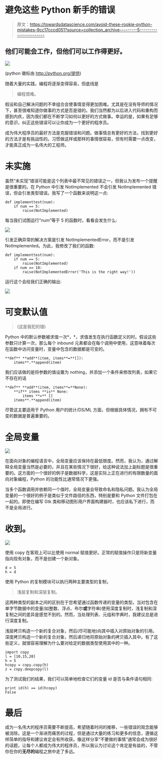 # 避免这些 Python 新手的错误

> 原文：<https://towardsdatascience.com/avoid-these-rookie-python-mistakes-9cc17cccd051?source=collection_archive---------5----------------------->

## 他们可能会工作，但他们可以工作得更好。

![](img/d231ca77ce7213799b7e57e51c9d0173.png)

(python 徽标由 http://python.org/提供)

随着大量的实践，编程将逐渐变得容易，但底线是

> 编程很难。

假设和自己解决问题的不幸组合会使事情变得更加困难。尤其是在没有导师的情况下，甚至很难知道你做事的方式是否是错的。我们当然都为以后进入代码和重构而感到内疚，因为我们都在不断学习如何以更好的方式做事。幸运的是，如果有足够的意识，纠正这些错误可以让你成为一个更好的程序员。

成为伟大程序员的最好方法是克服错误和问题。做事情总有更好的方法，找到更好的方法才是有挑战性的。习惯做这样或那样的事情很容易，但有时需要一点改变，才能真正成为一名伟大的工程师。

# 未实施

虽然“未实现”错误可能是这个列表中最不常见的错误之一，但我认为发布一个提醒是很重要的。在 Python 中引发 NotImplemented 不会引发 NotImplemented 错误，但会引发类型错误。我写了一个函数来说明这一点:

```
def implementtest(num):
    if num == 5:
        raise(NotImplemented)
```

每当我们试图运行“num”等于 5 的函数时，看看会发生什么:

![](img/ad32e9250ee96e566ea1b625764c9421.png)

引发正确异常的解决方案是引发 NotImplementedError，而不是引发 NotImplemented。为此，我修改了我们的函数:

```
def implementtest(num):
    if num == 5:
        raise(NotImplemented)
    if num == 10:
        raise(NotImplementedError('This is the right way!'))
```

运行这个会给我们正确的输出:

![](img/2ffa9fcecd99696489bd5a972f7c2da1.png)

# 可变默认值

> (这是我犯的错)

Python 中的默认参数被求值一次*，*，求值发生在执行函数定义的时。假设这些参数只计算一次，那么每个 inbound 元素都会在每个调用中使用，这意味着每次在函数中访问变量时，变量中包含的数据都是可变的。

```
**def** **add**(item, items**=**[]):
    items**.**append(item)
```

我们应该做的是将参数的值设置为 nothing，并添加一个条件来修改列表，如果它不存在的话

```
**def** **add**(item, items**=**None):
    **if** items **is** None:
        items **=** []
    items**.**append(item)
```

尽管这主要适用于 Python 用户的统计/DS/ML 方面，但根据具体情况，拥有不可变的数据是普遍重要的。

# 全局变量

![](img/eba8e282d0c1f334fed2de9c8eac9c3b.png)

在面向对象的编程语言中，全局变量应该保持在最低限度。然而，我认为，通过解释全局变量当然是必要的，并且在某些情况下很好，给这种说法加上副标题是很重要的。这方面的一个很好的例子是数据科学，这是实际上正在进行的有限数量的面向对象编程，Python 的功能性比通常情况下更强。

当多个函数调用并依赖同一个值时，全局变量会导致命名和隐私问题。我认为全局变量的一个很好的例子是类似于文件路径的东西，特别是要和 Python 文件打包在一起的。即使在编写 Gtk 类和移动图形用户界面构建器时，也应该私下进行，而不是全局进行。

# 收到。

![](img/9dbc827c9c856e73aea770d8c2f5a20d.png)

使用 copy 在客观上可以比使用 normal 赋值更好。正常的赋值操作只是将新变量指向现有对象，而不是创建一个新对象。

```
d = 5
h = d
```

使用 Python 的复制模块可以执行两种主要类型的复制，

> 浅层复制和深层复制。

这两种类型的副本之间的区别在于您希望通过函数传递的变量的类型。当对包含在单字节数据中的变量(如整数、浮点、布尔**或**字符串)使用深度复制时，浅复制和深复制之间的差异是感觉不到的。然而，当处理列表、元组和字典时，我建议总是进行深度复制。

浅层拷贝构造一个新的复合对象，然后(尽可能地)向其中插入对原始对象的引用。深度拷贝构造一个新的复合对象，然后递归地将原始对象的拷贝插入其中。有了这些定义，就很容易理解为什么要对给定的数据类型使用其中的一种。

```
import copy
l = [10,15,20]
h = 5
hcopy = copy.copy(h)
z = copy.deepcopy(l)
```

为了测试我们的结果，我们可以简单地检查它们的变量 id 是否与条件语句相同:

```
print id(h) == id(hcopy) 
False
```

# 最后

成为一名伟大的程序员需要不断提高，希望随着时间的推移，一些错误的观念能够被消除。这是一个渐进而痛苦的过程，但是通过大量的练习和更多的信息，遵循这样简单的指导和建议肯定会有所收获。像这样分享“不要做的事情”通常会成为很好的话题，让每个人都成为伟大的程序员，所以我认为讨论这个肯定是有益的，不管你在你的**无尽的**编程之旅中走了多远。